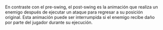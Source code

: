 
En contraste con el pre-swing, el post-swing es la animación que realiza un enemigo después de ejecutar un ataque para regresar a su posición original. Esta animación puede ser interrumpida si el enemigo recibe daño por parte del jugador durante su ejecución.